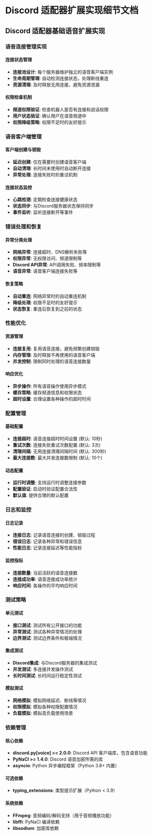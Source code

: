 # Discord 适配器扩展实现细节文档

## Discord 适配器基础语音扩展实现

### 语音连接管理实现

#### 连接状态管理
- **连接池设计**: 每个服务器维护独立的语音客户端实例
- **生命周期管理**: 自动检测连接状态，处理断线重连
- **资源清理**: 及时释放无用连接，避免资源泄漏

#### 权限检查机制
- **频道权限验证**: 检查机器人是否有连接和说话权限
- **用户状态验证**: 确认用户在语音频道中
- **权限降级策略**: 权限不足时的友好提示

### 语音客户端管理

#### 客户端创建与销毁
- **延迟创建**: 仅在需要时创建语音客户端
- **自动清理**: 长时间未使用时自动断开连接
- **异常处理**: 连接失败时的重试机制

#### 连接状态监控
- **心跳检测**: 定期检查连接健康状态
- **状态同步**: 与Discord服务器状态保持同步
- **事件监听**: 监听连接断开等事件

### 错误处理和恢复

#### 异常分类处理
- **网络异常**: 连接超时、DNS解析失败等
- **权限异常**: 无权限访问、频道限制等
- **Discord API异常**: API调用失败、频率限制等
- **语音异常**: 语音客户端连接失败等

#### 恢复策略
- **自动重连**: 网络异常时的自动重连机制
- **降级处理**: 权限不足时的友好提示
- **状态恢复**: 重连后恢复到之前的状态

### 性能优化

#### 资源管理
- **连接复用**: 复用语音连接，避免频繁创建销毁
- **内存管理**: 及时释放不再使用的语音客户端
- **并发控制**: 限制同时处理的语音连接数量

#### 响应优化
- **异步操作**: 所有语音操作使用异步模式
- **缓存策略**: 缓存频道信息和权限状态
- **超时设置**: 合理设置各种操作的超时时间

### 配置管理

#### 基础配置
- **连接超时**: 语音连接超时时间设置 (默认: 10秒)
- **重试次数**: 连接失败重试次数配置 (默认: 3次)
- **清理间隔**: 无用连接清理间隔时间 (默认: 300秒)
- **最大连接数**: 最大并发连接数限制 (默认: 10个)

#### 动态配置
- **运行时调整**: 支持运行时调整连接参数
- **配置验证**: 启动时验证配置合法性
- **默认值**: 提供合理的默认配置

### 日志和监控

#### 日志记录
- **连接日志**: 记录语音连接的创建、销毁过程
- **错误日志**: 记录各种异常和错误信息
- **性能日志**: 记录连接延迟等性能指标

#### 监控指标
- **连接数量**: 当前活跃的语音连接数
- **连接成功率**: 语音连接成功率统计
- **响应时间**: 各操作的平均响应时间

### 测试策略

#### 单元测试
- **接口测试**: 测试所有公开接口的功能
- **异常测试**: 测试各种异常情况的处理
- **边界测试**: 测试边界条件和极端情况

#### 集成测试
- **Discord集成**: 与Discord服务器的集成测试
- **并发测试**: 多连接并发操作测试
- **长时间测试**: 长时间运行稳定性测试

#### 模拟测试
- **网络模拟**: 模拟网络延迟、断线等情况
- **权限模拟**: 模拟各种权限配置情况
- **负载模拟**: 模拟高负载使用场景

### 依赖管理

#### 核心依赖
- **discord.py[voice] >= 2.0.0**: Discord API 客户端库，包含语音功能
- **PyNaCl >= 1.4.0**: Discord 语音加密所需的库
- **asyncio**: Python 异步编程框架（Python 3.8+ 内置）

#### 可选依赖
- **typing_extensions**: 类型提示扩展（Python < 3.9）

#### 系统依赖
- **FFmpeg**: 音频编码/解码支持（用于音频播放功能）
- **libffi**: PyNaCl 编译依赖
- **libsodium**: 加密库依赖
